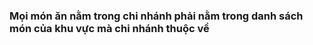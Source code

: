 ### Mọi món ăn nằm trong chi nhánh phải nằm trong danh sách món của khu vực mà chi nhánh thuộc về 


